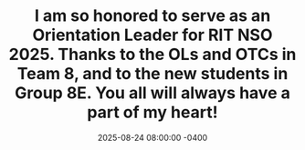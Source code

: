 ---
con: RIT
accepted: false
title: "I am so honored to serve as an Orientation Leader for RIT NSO 2025. Thanks to the OLs and OTCs in Team 8, and to the new students in Group 8E. You all will always have a part of my heart!"
date: 2025-08-24 08:00:00 -0400
---